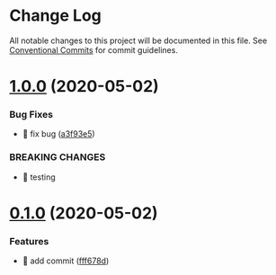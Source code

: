 # Change Log

All notable changes to this project will be documented in this file.
See [Conventional Commits](https://conventionalcommits.org) for commit guidelines.

# [1.0.0](https://github.com/raymondsze/lerna-poc2/compare/v0.1.0...v1.0.0) (2020-05-02)


### Bug Fixes

* 🐛 fix bug ([a3f93e5](https://github.com/raymondsze/lerna-poc2/commit/a3f93e54b96077a74f98acada6398a0dee62d482))


### BREAKING CHANGES

* 🧨 testing





# [0.1.0](https://github.com/raymondsze/lerna-poc2/compare/v0.0.1...v0.1.0) (2020-05-02)


### Features

* 🎸 add commit ([fff678d](https://github.com/raymondsze/lerna-poc2/commit/fff678d7fc77c1d2715bdcc8aa2fb717793f2527))
